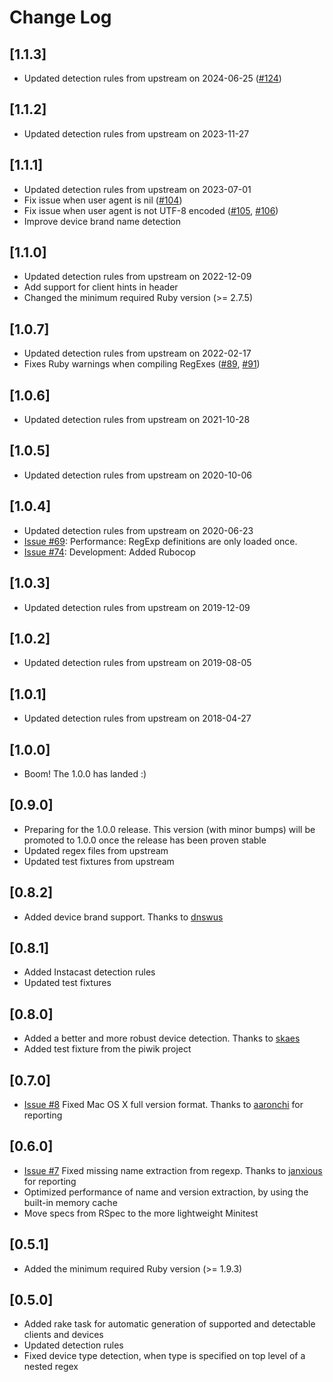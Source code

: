 # Change Log

## [1.1.3]

- Updated detection rules from upstream on 2024-06-25 ([#124](https://github.com/podigee/device_detector/pull/124))

## [1.1.2]

- Updated detection rules from upstream on 2023-11-27

## [1.1.1]

- Updated detection rules from upstream on 2023-07-01
- Fix issue when user agent is nil ([#104](https://github.com/podigee/device_detector/issues/104))
- Fix issue when user agent is not UTF-8 encoded ([#105](https://github.com/podigee/device_detector/issues/105), [#106](https://github.com/podigee/device_detector/issues/106))
- Improve device brand name detection

## [1.1.0]

- Updated detection rules from upstream on 2022-12-09
- Add support for client hints in header
- Changed the minimum required Ruby version (>= 2.7.5)

## [1.0.7]

- Updated detection rules from upstream on 2022-02-17
- Fixes Ruby warnings when compiling RegExes ([#89](https://github.com/podigee/device_detector/issues/89), [#91](https://github.com/podigee/device_detector/issues/91))

## [1.0.6]

- Updated detection rules from upstream on 2021-10-28

## [1.0.5]

- Updated detection rules from upstream on 2020-10-06

## [1.0.4]

- Updated detection rules from upstream on 2020-06-23
- [Issue #69](https://github.com/podigee/device_detector/issues/69): Performance: RegExp definitions are only loaded once.
- [Issue #74](https://github.com/podigee/device_detector/issues/74): Development: Added Rubocop

## [1.0.3]

- Updated detection rules from upstream on 2019-12-09

## [1.0.2]

- Updated detection rules from upstream on 2019-08-05

## [1.0.1]

- Updated detection rules from upstream on 2018-04-27

## [1.0.0]

- Boom! The 1.0.0 has landed :)

## [0.9.0]

- Preparing for the 1.0.0 release. This version (with minor bumps) will be promoted to 1.0.0 once the release has been proven stable
- Updated regex files from upstream
- Updated test fixtures from upstream

## [0.8.2]

- Added device brand support. Thanks to [dnswus](https://github.com/dnswus)

## [0.8.1]

- Added Instacast detection rules
- Updated test fixtures

## [0.8.0]

- Added a better and more robust device detection. Thanks to [skaes](https://github.com/skaes)
- Added test fixture from the piwik project

## [0.7.0]

- [Issue #8](https://github.com/podigee/device_detector/issues/8) Fixed Mac OS X full version format. Thanks to [aaronchi](https://github.com/aaronchi) for reporting

## [0.6.0]

- [Issue #7](https://github.com/podigee/device_detector/issues/7) Fixed missing name extraction from regexp. Thanks to [janxious](https://github.com/janxious) for reporting
- Optimized performance of name and version extraction, by using the built-in memory cache
- Move specs from RSpec to the more lightweight Minitest

## [0.5.1]

- Added the minimum required Ruby version (>= 1.9.3)

## [0.5.0]

- Added rake task for automatic generation of supported and detectable clients and devices
- Updated detection rules
- Fixed device type detection, when type is specified on top level of a nested regex
